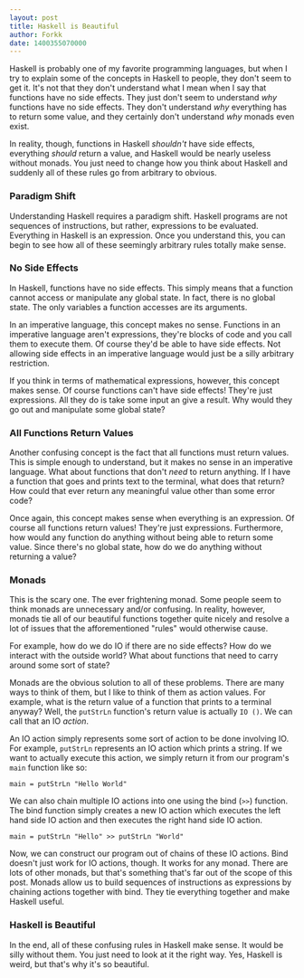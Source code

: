 ```yaml
---
layout: post
title: Haskell is Beautiful
author: Forkk
date: 1400355070000
---
```


Haskell is probably one of my favorite programming languages, but
when I try to explain some of the concepts in Haskell to people, they don't
seem to get it. It's not that they don't understand what I mean when I say that
functions have no side effects. They just don't seem to understand *why* functions
have no side effects. They don't understand *why* everything has to return some
value, and they certainly don't understand *why* monads even exist.

In reality, though, functions in Haskell *shouldn't* have side effects, everything
*should* return a value, and Haskell would be nearly useless without monads. You
just need to change how you think about Haskell and suddenly all of these rules
go from arbitrary to obvious.


### Paradigm Shift

Understanding Haskell requires a paradigm shift. Haskell programs are not sequences
of instructions, but rather, expressions to be evaluated. Everything in Haskell
is an expression. Once you understand this, you can begin to see how all of these
seemingly arbitrary rules totally make sense.


### No Side Effects

In Haskell, functions have no side effects. This simply means that a function
cannot access or manipulate any global state. In fact, there is no global state.
The only variables a function accesses are its arguments.

In an imperative language, this concept makes no sense. Functions in an imperative
language aren't expressions, they're blocks of code and you call them to execute
them. Of course they'd be able to have side effects. Not allowing side effects in
an imperative language would just be a silly arbitrary restriction.

If you think in terms of mathematical expressions, however,  this concept makes sense.
Of course functions can't have side effects! They're just expressions. All
they do is take some input an give a result. Why would they go out and manipulate
some global state?


### All Functions Return Values

Another confusing concept is the fact that all functions must return values. This
is simple enough to understand, but it makes no sense in an imperative language.
What about functions that don't *need* to return anything. If I have a function
that goes and prints text to the terminal, what does that return? How could that
ever return any meaningful value other than some error code?

Once again, this concept makes sense when everything is an expression. Of course
all functions return values! They're just expressions. Furthermore, how would
any function do anything without being able to return some value. Since there's
no global state, how do we do anything without returning a value?


### Monads

This is the scary one. The ever frightening monad. Some people seem to think monads
are unnecessary and/or confusing. In reality, however, monads tie all of our beautiful
functions together quite nicely and resolve a lot of issues that the afforementioned
"rules" would otherwise cause.

For example, how do we do IO if there are no side effects?
How do we interact with the outside world?
What about functions that need to carry around some sort of state?

Monads are the obvious solution to all of these problems. There are many ways
to think of them, but I like to think of them as action values. For example,
what is the return value of a function that prints to a terminal anyway? Well,
the `putStrLn` function's return value is actually `IO ()`. We can call that
an IO *action*.

An IO action simply represents some sort of action to be done involving IO.
For example, `putStrLn` represents an IO action which prints a string. If
we want to actually execute this action, we simply return it from our program's
`main` function like so:

    main = putStrLn "Hello World"

We can also chain multiple IO actions into one using the bind (`>>`) function.
The bind function simply creates a new IO action which executes the left hand
side IO action and then executes the right hand side IO action.

    main = putStrLn "Hello" >> putStrLn "World"

Now, we can construct our program out of chains of these IO actions. Bind doesn't
just work for IO actions, though. It works for any monad. There are lots of other
monads, but that's something that's far out of the scope of this post. Monads allow
us to build sequences of instructions as expressions by chaining actions together
with bind. They tie everything together and make Haskell useful.


### Haskell is Beautiful

In the end, all of these confusing rules in Haskell make sense. It would be
silly without them. You just need to look at it the right way. Yes, Haskell
is weird, but that's why it's so beautiful.

